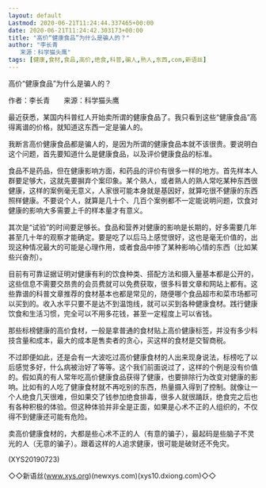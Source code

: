 ```yaml
---
layout: default
Lastmod: 2020-06-21T11:24:44.337465+00:00
date: 2020-06-21T11:24:42.303173+00:00
title: "高价“健康食品”为什么是骗人的？"
author: "李长青
　　来源：科学猫头鹰"
tags: [健康,食材,食品,高价,绝食,科普,骗人,熟人,东西,com,新语丝]
---
```


高价“健康食品”为什么是骗人的？

作者：李长青　　来源：科学猫头鹰

最近获悉，某国内科普红人开始卖所谓的健康食品了。我只看到这些“健康食品”高得离谱的价格，就知道这东西一定是骗人的。

我断言高价健康食品都是骗人的，是因为所谓的健康食品本就不该很贵。要说明白这个问题，首先要知道什么是健康食品，以及评价健康食品的标准。

食品不是药品，但在健康影响方面，和药品的评价有很多一样的地方。首先样本人群要足够大，这就先要摒弃个案印象。某个熟人，或者熟人的熟人常吃某种东西很健康，这样的案例毫无意义，人家很可能本身就是基因好，就算吃很不健康的东西照样健康。不要说个人，就算是几十个、几百个案例都不一定能说明问题，饮食对健康的影响大多需要上千的样本量才有意义。

其次是“试验”的时间要足够长。食品和营养对健康的影响是长期的，好多需要几年甚至几十年的观察才能确定。要是吃了以后马上感觉很好，这也是毫无价值的，出现这种情况最大的可能是心理作用，或者食品中掺了某种影响心情的东西（比如某些兴奋剂）。

目前有可靠证据证明对健康有利的饮食种类、搭配方法和摄入量基本都是公开的，这些信息不需要交昂贵的会员费就可以免费获取，很多科普文章和网站上都有。这些靠谱的科普文章推荐的食材基本也都是常见的，随便哪个食品超市和菜市场都可以买到的。收入水平只要不是达不到温饱线，就可以买到各种健康食材。践行健康饮食和生活习惯，完全可以不用多花钱，甚至一定程度上可以省钱。

那些标榜健康的高价食材，一般是拿普通的食材贴上高价健康标签，并没有多少科技含量和成本，最大的成本是售卖者的贪心，买这样的食材是交智商税。

不过即便如此，还是会有一大波吃过高价健康食材的人出来现身说法，标榜吃了以后感觉多好，什么病被治好了等等。这个我们前面说过了，这样的个例是没有价值的。假如真的有人常年吃高价健康食品获得了健康，也要排除行为改变对健康的影响。比如有的人吃了健康食材就不再吃别的东西，热量摄入得到了控制。就像让一个人绝食几天很难，但如果交了钱参加绝食排毒，很多人就很踊跃，绝食完之后也有各种积极的体验。但这种体验并非全是正面，如果是心术不正的人组织的，不仅得不到健康还可能有危险。

卖高价健康食材的，大都是些心术不正的人（有意的骗子），最起码是些脑子不灵光的人（无意的骗子）。跟着这样的人追求健康，很可能是破财还不免灾。

(XYS20190723)

◇◇新语丝(www.xys.org)(newxys.com)(xys10.dxiong.com)◇◇

